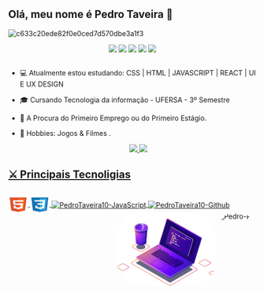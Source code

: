 ## Olá, meu nome é Pedro Taveira 🚀
![c633c20ede82f0e0ced7d570dbe3a1f3](https://user-images.githubusercontent.com/70382532/138322189-2db8df52-9dcb-40a0-88a8-c365466bd33d.gif)


<div align="center">
   <a href="https://www.youtube.com/channel/UCRuBkdKQUGUu6Znhr4UCj6Q" target="_blank"><img src="https://img.shields.io/badge/YouTube-FF0000?style=for-the-badge&logo=youtube&logoColor=white" target="_blank"></a>
  <a href="https://www.instagram.com/pedrohenriquetaveira/" target="_blank"><img src="https://img.shields.io/badge/-Instagram-%23E4405F?style=for-the-badge&logo=instagram&logoColor=white" target="_blank"></a>
 <a href="https://discord.gg/#9205" target="_blank"><img src="https://img.shields.io/badge/Discord-7289DA?style=for-the-badge&logo=discord&logoColor=white" target="_blank"></a> 
  <a href = "mailto:PEDRO.OLIVEIRA70251@alunos.ufersa.edu.br"><img src="https://img.shields.io/badge/-Gmail-%23333?style=for-the-badge&logo=gmail&logoColor=white" target="_blank"></a>
  <a href="https://www.linkedin.com/in/pedro-taveira10/" target="_blank"><img src="https://img.shields.io/badge/-LinkedIn-%230077B5?style=for-the-badge&logo=linkedin&logoColor=white" target="_blank"></a>
   </div>
   
## 


- :computer: Atualmente estou estudando: CSS | HTML | JAVASCRIPT | REACT | UI E UX DESIGN
- :mortar_board: Cursando Tecnologia da informação - UFERSA - 3º Semestre
- 💼 A Procura do Primeiro Emprego ou do Primeiro Estágio.
- 🔎 Hobbies: Jogos & Filmes .

  <div align="center">
  <a href="https://github.com/engenny">
  <img height="180em" src="https://github-readme-stats.vercel.app/api?username=PedroTaveira10&show_icons=true&theme=radical&include_all_commits=true&count_private=true"/>
  <img height="180em" src="https://github-readme-stats.vercel.app/api/top-langs/?username=PedroTaveira10&layout=compact&langs_count=7&theme=radical"/>
</div>

 ## ⚔ Principais Tecnoligias 
     
<div style="display: inline_block"><br>
  <img align="center" alt="PedroTaveira10-Html" height="30" width="40" src="https://raw.githubusercontent.com/devicons/devicon/master/icons/html5/html5-original.svg">
  <img align="center" alt="PedroTaveira10-Css" height="30" width="40" src="https://raw.githubusercontent.com/devicons/devicon/master/icons/css3/css3-original.svg">
  <img align="center" alt="PedroTaveira10-JavaScript" height="30" width="40" src="https://cdn.jsdelivr.net/gh/devicons/devicon/icons/javascript/javascript-original.svg">
  <img align="center" alt="PedroTaveira10-Github" height="30" width="40" src="https://cdn.jsdelivr.net/gh/devicons/devicon/icons/github/github-original-wordmark.svg">
  
   
   
   
  <img align="right" alt="Pedro-Pic" height="150" style="border-radius:50px;" src="https://media.discordapp.net/attachments/896630604899176479/896630879412174908/inspectocat.jpg?width=504&height=504">
</div>
   <img align="right" alt="Pedro-Pic" height="150" style="border-radius:50px;" src="./computer-illustration.png">
</div>
